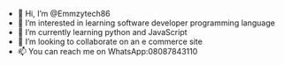 - 👋 Hi, I’m @Emmzytech86
- 👀 I’m interested in learning software developer programming language
- 🌱 I’m currently learning python and JavaScript
- 💞️ I’m looking to collaborate on an e commerce site
- 📫 You can reach me on WhatsApp:08087843110

<!---
Emmzytech86/Emmzytech86 is a ✨ special ✨ repository because its `README.md` (this file) appears on your GitHub profile.
You can click the Preview link to take a look at your changes.
--->
